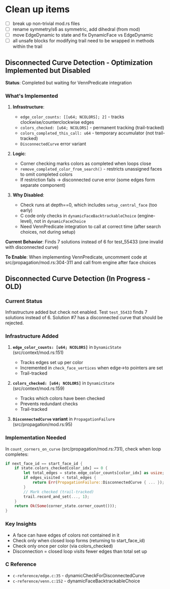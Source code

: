 # Clean up items

- [ ] break up non-trivial mod.rs files
- [ ] rename symmetry/s6 as symmetric, add dihedral (from mod)
- [ ] move EdgeDynamic to state and fix DynamicFace vs EdgeDynamic
- [ ] all unsafe blocks for modifying trail need to be wrapped in methods within the trail

## Disconnected Curve Detection - Optimization Implemented but Disabled

**Status**: Completed but waiting for VennPredicate integration

### What's Implemented

1. **Infrastructure**:
   - `edge_color_counts: [[u64; NCOLORS]; 2]` - tracks clockwise/counterclockwise edges
   - `colors_checked: [u64; NCOLORS]` - permanent tracking (trail-tracked)
   - `colors_completed_this_call: u64` - temporary accumulator (not trail-tracked)
   - `DisconnectedCurve` error variant

2. **Logic**:
   - Corner checking marks colors as completed when loops close
   - `remove_completed_color_from_search()` - restricts unassigned faces to omit completed colors
   - If restriction fails → disconnected curve error (some edges form separate component)

3. **Why Disabled**:
   - Check runs at depth==0, which includes `setup_central_face` (too early)
   - C code only checks in `dynamicFaceBacktrackableChoice` (engine-level), not in `dynamicFaceChoice`
   - Need VennPredicate integration to call at correct time (after search choices, not during setup)

**Current Behavior**: Finds 7 solutions instead of 6 for test_55433 (one invalid with disconnected curve)

**To Enable**: When implementing VennPredicate, uncomment code at src/propagation/mod.rs:304-311 and call from engine after face choices

## Disconnected Curve Detection (In Progress - OLD)

### Current Status

Infrastructure added but check not enabled. Test `test_55433` finds 7 solutions instead of 6.
Solution #7 has a disconnected curve that should be rejected.

### Infrastructure Added

1. **`edge_color_counts: [u64; NCOLORS]`** in `DynamicState` (src/context/mod.rs:151)
   - Tracks edges set up per color
   - Incremented in `check_face_vertices` when edge->to pointers are set
   - Trail-tracked

2. **`colors_checked: [u64; NCOLORS]`** in `DynamicState` (src/context/mod.rs:159)
   - Tracks which colors have been checked
   - Prevents redundant checks
   - Trail-tracked

3. **`DisconnectedCurve` variant** in `PropagationFailure` (src/propagation/mod.rs:95)

### Implementation Needed

In `count_corners_on_curve` (src/propagation/mod.rs:731), check when loop completes:

```rust
if next_face_id == start_face_id {
    if state.colors_checked[color_idx] == 0 {
        let total_edges = state.edge_color_counts[color_idx] as usize;
        if edges_visited < total_edges {
            return Err(PropagationFailure::DisconnectedCurve { ... });
        }
        // Mark checked (trail-tracked)
        trail.record_and_set(..., 1);
    }
    return Ok(Some(corner_state.corner_count()));
}
```

### Key Insights

- A face can have edges of colors not contained in it
- Check only when closed loop forms (returning to start_face_id)
- Check only once per color (via colors_checked)
- Disconnection = closed loop visits fewer edges than total set up

### C Reference

- `c-reference/edge.c:35` - dynamicCheckForDisconnectedCurve
- `c-reference/venn.c:152` - dynamicFaceBacktrackableChoice